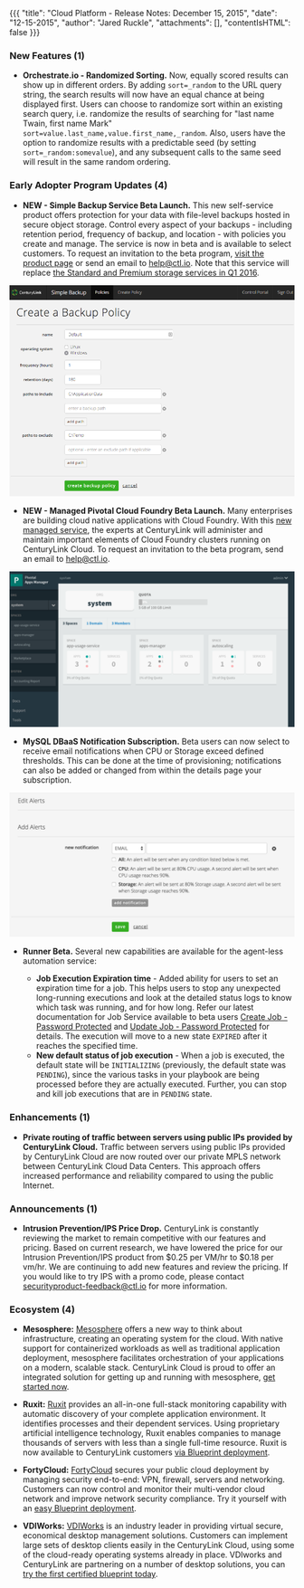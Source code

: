 {{{
"title": "Cloud Platform - Release Notes: December 15, 2015",
"date": "12-15-2015",
"author": "Jared Ruckle",
"attachments": [],
"contentIsHTML": false
}}}

### New Features (1)

* __Orchestrate.io - Randomized Sorting.__ Now, equally scored results can show up in different orders. By adding `sort=_random` to the URL query string, the search results will now have an equal chance at being displayed first. Users can choose to randomize sort within an existing search query, i.e. randomize the results of searching for "last name Twain, first name Mark" `sort=value.last_name,value.first_name,_random`. Also, users have the option to randomize results with a predictable seed (by setting `sort=_random:somevalue`), and any subsequent calls to the same seed will result in the same random ordering.

### Early Adopter Program Updates (4)

* __NEW - Simple Backup Service Beta Launch.__ This new self-service product offers protection for your data with file-level backups hosted in secure object storage. Control every aspect of your backups - including retention period, frequency of backup, and location - with policies you create and manage. The service is now in beta and is available to select customers. To request an invitation to the beta program, [visit the product page](https://www.ctl.io/simple-backup-service/) or send an email to [help@ctl.io](mailto:help@ctl.io). Note that this service will replace [the Standard and Premium storage services in Q1 2016](https://www.ctl.io/knowledge-base/support/backup-service-changes-faq/).

![Simple Backup Service Policy](../../images/2015-12-15_simplebackup.png)

* __NEW - Managed Pivotal Cloud Foundry Beta Launch.__ Many enterprises are building cloud native applications with Cloud Foundry. With this [new managed service](https://www.ctl.io/managed-services/pivotal-cloud-foundry/), the experts at CenturyLink will administer and maintain important elements of Cloud Foundry clusters running on CenturyLink Cloud. To request an invitation to the beta program, send an email to [help@ctl.io](mailto:help@ctl.io).

![Cloud Foundry AppManager](../../images/2015-12-15_managedpcf.png)

* __MySQL DBaaS Notification Subscription.__ Beta users can now select to receive email notifications when CPU or Storage exceed defined thresholds. This can be done at the time of provisioning; notifications can also be added or changed from within the details page your subscription.

![MySQL Notifications](../../images/2015-12-15_mysql.png)

* __Runner Beta.__ Several new capabilities are available for the agent-less automation service:

  * **Job Execution Expiration time** - Added ability for users to set an expiration time for a job. This helps users to stop any unexpected long-running executions and look at the detailed status logs to know which task was running, and for how long. Refer our latest documentation for Job Service available to beta users [Create Job - Password Protected](http://info.runner.ctl.io/job-service/#createJob) and [Update Job - Password Protected](http://info.runner.ctl.io/job-service/#updateJob) for details. The execution will move to a new state `EXPIRED` after it reaches the specified time.
  * **New default status of job execution** - When a job is executed, the default state will be `INITIALIZING` (previously, the default state was `PENDING`), since the various tasks in your playbook are being processed before they are actually executed. Further, you can stop and kill job executions that are in `PENDING` state.

### Enhancements (1)

* __Private routing of traffic between servers using public IPs provided by CenturyLink Cloud.__ Traffic between servers using public IPs provided by CenturyLink Cloud are now routed over our private MPLS network between CenturyLink Cloud Data Centers. This approach offers increased performance and reliability compared to using the public Internet.

### Announcements (1)

* __Intrusion Prevention/IPS Price Drop.__ CenturyLink is constantly reviewing the market to remain competitive with our features and pricing. Based on current research, we have lowered the price for our Intrusion Prevention/IPS product from $0.25 per VM/hr to $0.18 per vm/hr. We are continuing to add new features and review the pricing. If you would like to try IPS with a promo code, please contact [securityproduct-feedback@ctl.io](mailto:securityproduct-feedback@ctl.io) for more information.

### Ecosystem (4)

* __Mesosphere:__ [Mesosphere](https://mesosphere.com/) offers a new way to think about infrastructure, creating an operating system for the cloud. With native support for containerized workloads as well as traditional application deployment, mesosphere facilitates orchestration of your applications on a modern, scalable stack. CenturyLink Cloud is proud to offer an integrated solution for getting up and running with mesosphere, [get started now](https://www.ctl.io/knowledge-base/ecosystem-partners/marketplace-guides/getting-started-with-mesosphere-blueprint/).

* __Ruxit:__ [Ruxit](https://ruxit.com/) provides an all-in-one full-stack monitoring capability with automatic discovery of your complete application environment. It identifies processes and their dependent services. Using proprietary artificial intelligence technology, Ruxit enables companies to manage thousands of servers with less than a single full-time resource.  Ruxit is now available to CenturyLink customers [via Blueprint deployment](https://www.ctl.io/knowledge-base/ecosystem-partners/marketplace-guides/getting-started-with-ruxit-blueprint/).

* __FortyCloud:__ [FortyCloud](http://www.fortycloud.com) secures your public cloud deployment by managing security end-to-end: VPN, firewall, servers and networking. Customers can now control and monitor their multi-vendor cloud network and improve network security compliance.  Try it yourself with an [easy Blueprint deployment](https://www.ctl.io/knowledge-base/ecosystem-partners/marketplace-guides/getting-started-with-fortycloud-appliance/).

* __VDIWorks:__ [VDIWorks](http://www.vdiworks.com) is an industry leader in providing virtual secure, economical desktop management solutions.  Customers can implement large sets of desktop clients easily in the CenturyLink Cloud, using some of the cloud-ready operating systems already in place. VDIworks and CenturyLink are partnering on a number of desktop solutions, you can [try the first certified blueprint today](https://www.ctl.io/knowledge-base/ecosystem-partners/marketplace-guides/getting-started-with-vdiworks-console/).
